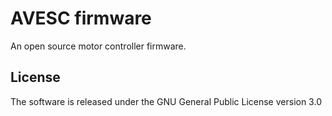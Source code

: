 # AVESC firmware

An open source motor controller firmware.

## License

The software is released under the GNU General Public License version 3.0
